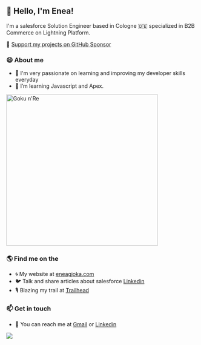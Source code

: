 ## 👋 Hello, I'm Enea!
I'm a salesforce Solution Engineer based in Cologne 🇩🇪 specialized in B2B Commerce on Lightning Platform. 

💖 [Support my projects on GitHub Sponsor](https://github.com/sponsors/eneag-sf)

### 😄 About me 
- 🔭 I'm very passionate on learning and improving my developer skills everyday
- 🌱 I’m learning Javascript and Apex.

<p align="left">
  <img src="https://i.imgur.com/znnK0Cw.png" width="400" title="Goku n'Re">
</p>

### 🌎 Find me on the 
- 🌀 My website at [eneagjoka.com](https://eneagjoka.com)
- 🐦 Talk and share articles about salesforce [Linkedin](https://www.linkedin.com/in/eneagjoka/)
- 🎙️ Blazing my trail at [Trailhead](https://trailblazer.me/id/eneagjoka)

### 📫 Get in touch
- 📧 You can reach me at [Gmail](enea.gjoka@trailblazercgl.com) or [Linkedin](https://www.linkedin.com/in/eneagjoka/)

<p align="left">
    <img src="https://visitor-badge.laobi.icu/badge?page_id=eneag-sf" id="counter">
</p>
